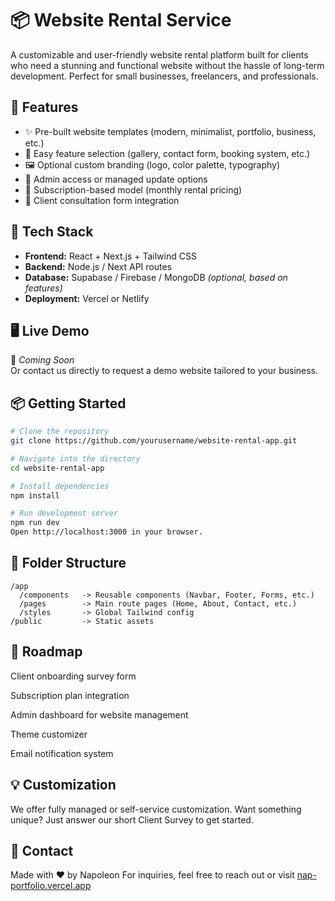 # 📦 Website Rental Service

A customizable and user-friendly website rental platform built for clients who need a stunning and functional website without the hassle of long-term development. Perfect for small businesses, freelancers, and professionals.

## 🔧 Features

- ✨ Pre-built website templates (modern, minimalist, portfolio, business, etc.)
- 🧩 Easy feature selection (gallery, contact form, booking system, etc.)
- 🖼️ Optional custom branding (logo, color palette, typography)
- 🔐 Admin access or managed update options
- 📅 Subscription-based model (monthly rental pricing)
- 💬 Client consultation form integration

## 🚀 Tech Stack

- **Frontend:** React + Next.js + Tailwind CSS  
- **Backend:** Node.js / Next API routes  
- **Database:** Supabase / Firebase / MongoDB *(optional, based on features)*  
- **Deployment:** Vercel or Netlify

## 🖥️ Live Demo

🚧 *Coming Soon*  
Or contact us directly to request a demo website tailored to your business.

## 📦 Getting Started

```bash
# Clone the repository
git clone https://github.com/yourusername/website-rental-app.git

# Navigate into the directory
cd website-rental-app

# Install dependencies
npm install

# Run development server
npm run dev
Open http://localhost:3000 in your browser.

```

## 📂 Folder Structure
```
/app
  /components   -> Reusable components (Navbar, Footer, Forms, etc.)
  /pages        -> Main route pages (Home, About, Contact, etc.)
  /styles       -> Global Tailwind config
/public         -> Static assets
```
## 📄 Roadmap
Client onboarding survey form

Subscription plan integration

Admin dashboard for website management

Theme customizer

Email notification system

## 💡 Customization
We offer fully managed or self-service customization.
Want something unique? Just answer our short Client Survey to get started.

## 🤝 Contact
Made with ❤️ by Napoleon
For inquiries, feel free to reach out or visit [nap-portfolio.vercel.app](https://nap-portfolio.vercel.app/)